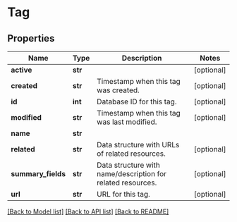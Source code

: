 # Tag

## Properties
Name | Type | Description | Notes
------------ | ------------- | ------------- | -------------
**active** | **str** |  | [optional] 
**created** | **str** | Timestamp when this tag was created. | [optional] 
**id** | **int** | Database ID for this tag. | [optional] 
**modified** | **str** | Timestamp when this tag was last modified. | [optional] 
**name** | **str** |  | 
**related** | **str** | Data structure with URLs of related resources. | [optional] 
**summary_fields** | **str** | Data structure with name/description for related resources. | [optional] 
**url** | **str** | URL for this tag. | [optional] 

[[Back to Model list]](../README.md#documentation-for-models) [[Back to API list]](../README.md#documentation-for-api-endpoints) [[Back to README]](../README.md)


